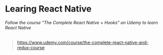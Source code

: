 # Learing React Native
###### Follow the course *"The Complete React Native + Hooks"* on Udemy to learn React Native
> https://www.udemy.com/course/the-complete-react-native-and-redux-course
